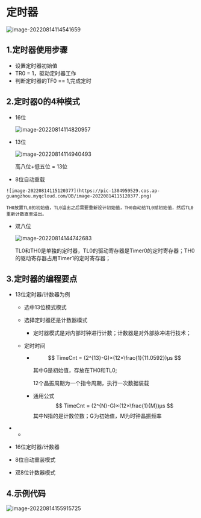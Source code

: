 # 定时器

![image-20220814114541659](https://pic-1304959529.cos.ap-guangzhou.myqcloud.com/DB/image-20220814114541659.png)

## 1.定时器使用步骤

- 设置定时器初始值
- TR0 = 1，驱动定时器工作
- 判断定时器的TF0 == 1,完成定时



## 2.定时器0的4种模式

- 16位

	![image-20220814114820957](https://pic-1304959529.cos.ap-guangzhou.myqcloud.com/DB/image-20220814114820957.png)

- 13位

	![image-20220814114940493](https://pic-1304959529.cos.ap-guangzhou.myqcloud.com/DB/image-20220814114940493.png)

	高八位+低五位 = 13位

-    8位自动重载

	![image-20220814115120377](https://pic-1304959529.cos.ap-guangzhou.myqcloud.com/DB/image-20220814115120377.png)

	TH0放置TL0的初始值，TL0溢出之后需要重新设计初始值，TH0自动给TL0赋初始值，然后TL0重新计数直至溢出。

- 双八位

	![image-20220814144742683](https://pic-1304959529.cos.ap-guangzhou.myqcloud.com/DB/image-20220814144742683.png)

	TL0和TH0是单独的定时器，TL0的驱动寄存器是Timer0的定时寄存器；TH0的驱动寄存器占用Timer1的定时寄存器；



## 3.定时器的编程要点

- 13位定时器/计数器为例

	- 选中13位模式模式

	- 选择定时器还是计数器模式

		- 定时器模式是对内部时钟进行计数；计数器是对外部脉冲进行技术；

	- 定时时间

		

		-  
			$$
			TimeCnt = (2^{13}-G)×(12×\frac{1}{11.0592})μs
			$$
			

			 其中G是初始值，存放在TH0和TL0;

			12个晶振周期为一个指令周期，执行一次数据装载

		- 通用公式
			$$
			TimeCnt = (2^{N}-G)×(12×\frac{1}{M})μs
			$$
			其中N指的是计数位数；G为初始值，M为时钟晶振频率

			

- - 

- 16位定时器/计数器
- 8位自动重装模式
- 双8位计数器模式

## 4.示例代码

![image-20220814155915725](https://pic-1304959529.cos.ap-guangzhou.myqcloud.com/DB/image-20220814155915725.png)



